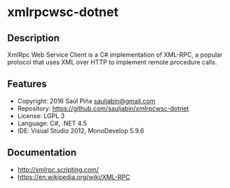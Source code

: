 xmlrpcwsc-dotnet
================

Description
-----------
XmlRpc Web Service Client is a C# implementation of XML-RPC, a popular 
protocol that uses XML over HTTP to implement remote procedure calls.


Features
--------
- Copyright: 2016 Saúl Piña <sauljabin@gmail.com>
- Repository: https://github.com/sauljabin/xmlrpcwsc-dotnet
- License: LGPL 3
- Language: C#, .NET 4.5
- IDE: Visual Studio 2012, MonoDevelop 5.9.6


Documentation
-------------
- http://xmlrpc.scripting.com/
- https://en.wikipedia.org/wiki/XML-RPC
